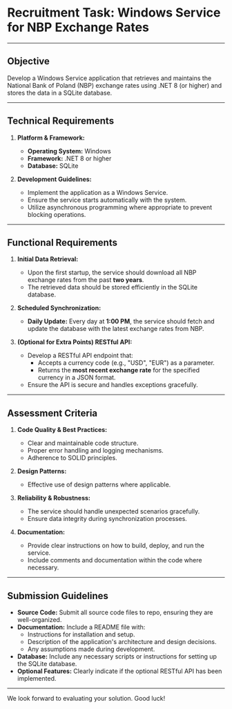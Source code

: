 # Recruitment Task: Windows Service for NBP Exchange Rates

---

## **Objective**
Develop a Windows Service application that retrieves and maintains the National Bank of Poland (NBP) exchange rates using .NET 8 (or higher) and stores the data in a SQLite database.

---

## **Technical Requirements**

1. **Platform & Framework:**
   - **Operating System:** Windows
   - **Framework:** .NET 8 or higher
   - **Database:** SQLite

2. **Development Guidelines:**
   - Implement the application as a Windows Service.
   - Ensure the service starts automatically with the system.
   - Utilize asynchronous programming where appropriate to prevent blocking operations.

---

## **Functional Requirements**

1. **Initial Data Retrieval:**
   - Upon the first startup, the service should download all NBP exchange rates from the past **two years**.
   - The retrieved data should be stored efficiently in the SQLite database.

2. **Scheduled Synchronization:**
   - **Daily Update:** Every day at **1:00 PM**, the service should fetch and update the database with the latest exchange rates from NBP.

3. **(Optional for Extra Points) RESTful API:**
   - Develop a RESTful API endpoint that:
     - Accepts a currency code (e.g., "USD", "EUR") as a parameter.
     - Returns the **most recent exchange rate** for the specified currency in a JSON format.
   - Ensure the API is secure and handles exceptions gracefully.

---

## **Assessment Criteria**

1. **Code Quality & Best Practices:**
   - Clear and maintainable code structure.
   - Proper error handling and logging mechanisms.
   - Adherence to SOLID principles.

2. **Design Patterns:**
   - Effective use of design patterns where applicable.

3. **Reliability & Robustness:**
   - The service should handle unexpected scenarios gracefully.
   - Ensure data integrity during synchronization processes.

4. **Documentation:**
   - Provide clear instructions on how to build, deploy, and run the service.
   - Include comments and documentation within the code where necessary.

---

## **Submission Guidelines**

- **Source Code:** Submit all source code files to repo, ensuring they are well-organized.
- **Documentation:** Include a README file with:
  - Instructions for installation and setup.
  - Description of the application's architecture and design decisions.
  - Any assumptions made during development.
- **Database:** Include any necessary scripts or instructions for setting up the SQLite database.
- **Optional Features:** Clearly indicate if the optional RESTful API has been implemented.

---

We look forward to evaluating your solution. Good luck!
